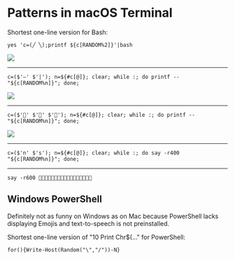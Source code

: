 # Patterns in macOS Terminal

Shortest one-line version for Bash:

````yes 'c=(╱ ╲);printf ${c[RANDOM%2]}'|bash````

<img src="./img/10_print_bash.jpg">
<hr>

````c=($'—' $'|'); n=${#c[@]}; clear; while :; do printf -- "${c[RANDOM%n]}"; done;````

<img src="./img/10_print_bash.jpg">
<hr>

````c=($'🌴' $'🌲' $'🌳'); n=${#c[@]}; clear; while :; do printf -- "${c[RANDOM%n]}"; done;````

<img src="./img/10_print_bash.jpg">
<hr>

````c=($'n' $'s'); n=${#c[@]}; clear; while :; do say -r400 "${c[RANDOM%n]}"; done;````

<hr>

````say -r600 🌲🌲🌳🌳🌲🌳🌲🌲🌴🌳🌲🌳🌴🌳🌴🌳🌴````



## Windows PowerShell

Definitely not as funny on Windows as on Mac because PowerShell lacks displaying Emojis and text-to-speech is not preinstalled.

Shortest one-line version of "10 Print Chr$(..." for PowerShell:

````for(){Write-Host(Random("\","/"))-N}````
